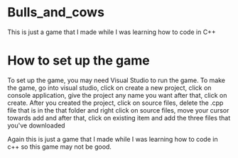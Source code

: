 # Bulls_and_cows
This is just a game that I made
while I was learning how to code in C++

# How to set up the game 
To set up the game, you may need Visual Studio to run
the game. To make the game, go into visual studio, 
click on create a new project, click on console application, 
give the project any name you want after that, click on
create. After you created the project, click on
source files, delete the .cpp file that is in the
that folder and right click on source files,
move your cursor towards add and after that, click
on existing item and add the three files that you've
downloaded

Again this is just a game that I made while I was
learning how to code in c++ so this game may not be
good.
